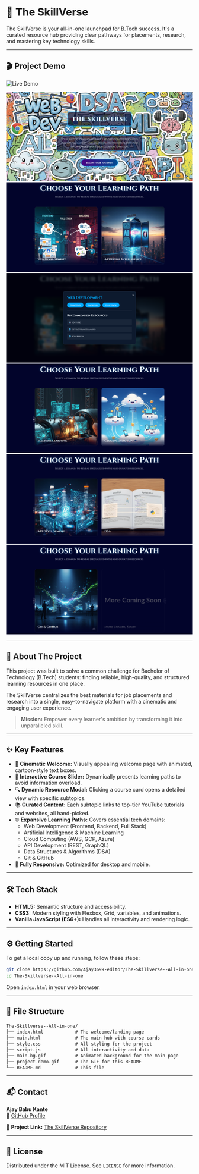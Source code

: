 # 🚀 The SkillVerse

The SkillVerse is your all-in-one launchpad for B.Tech success. It's a curated resource hub providing clear pathways for placements, research, and mastering key technology skills.

---

## 🎬 Project Demo

![Live Demo](https://the-skillverse-all-in-one.vercel.app/)

![Interface page](images/ss%20front.png)
![Main page](images/ss1.png)
![componenets](images/ss2.png)
![2 page](images/ss3.png)
![3 page](images/ss4.png)
![last one](images/ss5.png)


---

## 📖 About The Project

This project was built to solve a common challenge for Bachelor of Technology (B.Tech) students: finding reliable, high-quality, and structured learning resources in one place.

The SkillVerse centralizes the best materials for job placements and research into a single, easy-to-navigate platform with a cinematic and engaging user experience.

> **Mission:** Empower every learner's ambition by transforming it into unparalleled skill.

---

## ✨ Key Features

- 🎥 **Cinematic Welcome:** Visually appealing welcome page with animated, cartoon-style text boxes.
- 🧭 **Interactive Course Slider:** Dynamically presents learning paths to avoid information overload.
- 🔍 **Dynamic Resource Modal:** Clicking a course card opens a detailed view with specific subtopics.
- 📚 **Curated Content:** Each subtopic links to top-tier YouTube tutorials and websites, all hand-picked.
- 🌐 **Expansive Learning Paths:** Covers essential tech domains:
  - Web Development (Frontend, Backend, Full Stack)
  - Artificial Intelligence & Machine Learning
  - Cloud Computing (AWS, GCP, Azure)
  - API Development (REST, GraphQL)
  - Data Structures & Algorithms (DSA)
  - Git & GitHub
- 📱 **Fully Responsive:** Optimized for desktop and mobile.

---

## 🛠️ Tech Stack

- **HTML5:** Semantic structure and accessibility.
- **CSS3:** Modern styling with Flexbox, Grid, variables, and animations.
- **Vanilla JavaScript (ES6+):** Handles all interactivity and rendering logic.

---

## ⚙️ Getting Started

To get a local copy up and running, follow these steps:

```bash
git clone https://github.com/Ajay3699-editor/The-Skillverse--All-in-one.git
cd The-Skillverse--All-in-one
```

Open `index.html` in your web browser.

---

## 📂 File Structure

```
The-Skillverse--All-in-one/
├── index.html            # The welcome/landing page
├── main.html             # The main hub with course cards
├── style.css             # All styling for the project
├── script.js             # All interactivity and data
├── main-bg.gif           # Animated background for the main page
├── project-demo.gif      # The GIF for this README
└── README.md             # This file
```

---

## 📬 Contact

**Ajay Babu Kante**  
🔗 [GitHub Profile](https://github.com/Ajay3699-editor)  


🔗 **Project Link:** [The SkillVerse Repository](https://github.com/Ajay3699-editor/The-Skillverse--All-in-one)

---

## 📄 License

Distributed under the MIT License. See `LICENSE` for more information.
